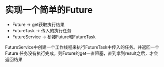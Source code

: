 # 实现一个简单的Future

 - Future -> get获取执行结果
 - FutureTask -> 传入的执行任务
 - FutureService -> 桥接Future和FutureTask
 
FutureService中创建一个工作线程来执行FutureTask中传入的任务。并返回一个Future
任务没有执行完成，则Future的get一直阻塞，直到拿到result之后，才会返回结果